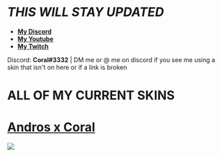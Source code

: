 # *THIS WILL STAY UPDATED*  

* [**My Discord**](https://discord.gg/W6TKBfr)
* [**My Youtube**](https://www.youtube.com/channel/UCO1AqgjEsyDskMuom19ygTg?view_as=subscriber)
* [**My Twitch**](https://www.twitch.tv/coralruler)

Discord: **Coral#3332** | DM me or @ me on discord if you see me using a skin that isn't on here or if a link is broken 

# ALL OF MY CURRENT SKINS


# [Andros x Coral](https://shigeskinss.s-ul.eu/gEfiNoTv)
![](https://i.imgur.com/CD6mvWT.png)
